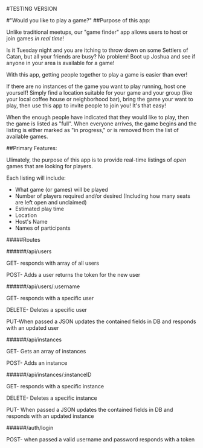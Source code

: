 #TESTING VERSION

#"Would you like to play a game?"
##Purpose of this app:

Unlike traditional meetups, our "game finder" app allows users to host or join
games _in real time_!

Is it Tuesday night and you are itching to throw down on some Settlers of
Catan, but all your friends are busy?  No problem!  Boot up Joshua and see
if anyone in your area is available for a game!

With this app, getting people together to play a game is easier than ever!

If there are no instances of the game you want to play running, host one
yourself!  Simply find a location suitable for your game and your group (like
your local coffee house or neighborhood bar), bring the game your want to play, then use
this app to invite people to join you!  It's that easy!

When the enough people have indicated that they would like to play, then the
game is listed as "full".  When everyone arrives, the game begins and the listing is either
marked as "in progress," or is removed from the list of available games.

##Primary Features:

Ulimately, the purpose of this app is to provide real-time listings of _open_
games that are looking for players.

Each listing will include:

- What game (or games) will be played
- Number of players required and/or desired
(Including how many seats are left open and unclaimed)
- Estimated play time
- Location
- Host's Name
- Names of participants


#####Routes

######/api/users

GET- responds with array of all users

POST- Adds a user returns the token for the new user

######/api/users/:username

GET- responds with a specific user

DELETE- Deletes a specific user

PUT-When passed a JSON updates the contained fields in DB and responds with an updated user

######/api/instances

GET- Gets an array of instances

POST- Adds an instance

######/api/instances/:instanceID

GET- responds with a specific instance

DELETE- Deletes a specific instance

PUT- When passed a JSON updates the contained fields in DB and responds with an updated instance

######/auth/login

POST- when passed a valid username and password responds with a token
